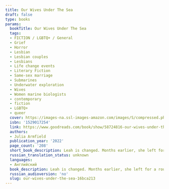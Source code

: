 ```yaml
---
title: Our Wives Under The Sea
draft: false
type: books
params:
  bookTitle: Our Wives Under The Sea
  tags:
  - FICTION / LGBTQ+ / General
  - Grief
  - Horror
  - Lesbian
  - Lesbian couples
  - Lesbians
  - Life change events
  - Literary Fiction
  - Same-sex marriage
  - Submarines
  - Underwater exploration
  - Wives
  - Women marine biologists
  - contemporary
  - fiction
  - LGBTQ+
  - queer
  cover: https://images-na.ssl-images-amazon.com/images/S/compressed.photo.goodreads.com/books/1636047905i/58724816.jpg
  isbn: '1529017254'
  link: https://www.goodreads.com/book/show/58724816-our-wives-under-the-sea
  authors:
  - Julia Armfield
  publication_year: '2022'
  page_count: '208'
  short_book_description: Leah is changed. Months earlier, she left for a routine expedition, only this time her submarine sank to the sea floor.
  russian_translation_status: unknown
  languages:
  - Английский
  book_description: Leah is changed. Months earlier, she left for a routine expedition, only this time her submarine sank to the sea floor. When she finally surfaces and returns home, her wife Miri knows that something is wrong. Barely eating and lost in her thoughts, Leah rotates between rooms in their apartment, running the taps morning and night.As Miri searches for answers, desperate to understand what happened below the water, she must face the possibility that the woman she loves is slipping from her grasp.
  russian_audioversion: 'no'
  slug: our-wives-under-the-sea-16bca213
---
```

